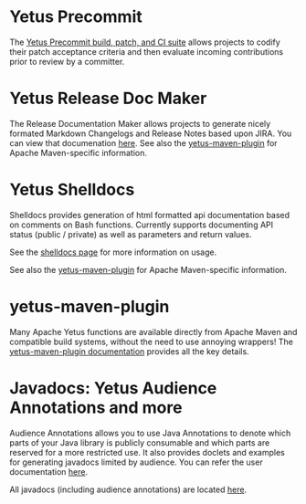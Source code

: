 <!---
  Licensed to the Apache Software Foundation (ASF) under one
  or more contributor license agreements.  See the NOTICE file
  distributed with this work for additional information
  regarding copyright ownership.  The ASF licenses this file
  to you under the Apache License, Version 2.0 (the
  "License"); you may not use this file except in compliance
  with the License.  You may obtain a copy of the License at

    http://www.apache.org/licenses/LICENSE-2.0

  Unless required by applicable law or agreed to in writing,
  software distributed under the License is distributed on an
  "AS IS" BASIS, WITHOUT WARRANTIES OR CONDITIONS OF ANY
  KIND, either express or implied.  See the License for the
  specific language governing permissions and limitations
  under the License.
-->

# Yetus Precommit

The [Yetus Precommit build, patch, and CI suite](precommit) allows projects to codify their patch acceptance criteria and then evaluate incoming contributions prior to review by a committer.

# Yetus Release Doc Maker

The Release Documentation Maker allows projects to generate nicely formated Markdown Changelogs and Release Notes based upon JIRA. You can view that
documenation [here](releasedocmaker). See also the [yetus-maven-plugin](#yetus-maven-plugin) for Apache Maven-specific information.

# Yetus Shelldocs

Shelldocs provides generation of html formatted api documentation based on comments on Bash functions. Currently supports documenting API status (public / private) as well as parameters and return values.

See the [shelldocs page](shelldocs) for more information on usage.

See also the [yetus-maven-plugin](#yetus-maven-plugin) for Apache Maven-specific information.

# yetus-maven-plugin

Many Apache Yetus functions are available directly from Apache Maven and compatible build systems, without the need to use annoying wrappers!  The [yetus-maven-plugin documentation](yetus-maven-plugin/) provides all the key details.

# Javadocs: Yetus Audience Annotations and more

Audience Annotations allows you to use Java Annotations to denote which parts of your Java library is publicly consumable and which parts are reserved for a more restricted use. It also provides doclets and examples for generating javadocs limited by audience.
You can refer the user documentation [here](interface-classification).

All javadocs (including audience annotations) are located [here](javadocs/).
